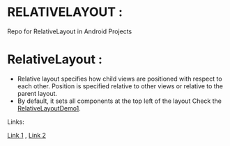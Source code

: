 # RELATIVELAYOUT : 
Repo for RelativeLayout in Android Projects

# RelativeLayout :

- Relative layout specifies how child views are positioned with respect to each other.
Position is specified relative to other views or relative to the parent layout.
- By default, it sets all components at the top left of the layout
Check the [RelativeLayoutDemo1](RelativeLayout1).

Links:

[Link 1](https://developer.android.com/guide/topics/ui/layout/relative) ,
[Link 2](https://developer.android.com/reference/android/widget/RelativeLayout)



